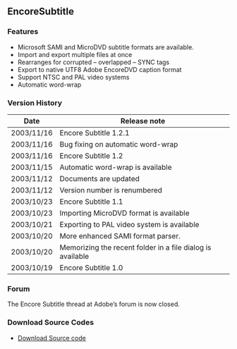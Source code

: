 ## EncoreSubtitle

### Features

- Microsoft SAMI and MicroDVD subtitle formats are available.
- Import and export multiple files at once
- Rearranges for corrupted – overlapped – SYNC tags
- Export to native UTF8 Adobe EncoreDVD caption format
- Support NTSC and PAL video systems
- Automatic word-wrap

### Version History

Date|Release note
---|---
2003/11/16|Encore Subtitle 1.2.1
2003/11/16|Bug fixing on automatic word-wrap
2003/11/16|Encore Subtitle 1.2
2003/11/15|Automatic word-wrap is available
2003/11/12|Documents are updated
2003/11/12|Version number is renumbered
2003/10/23|Encore Subtitle 1.1
2003/10/23|Importing MicroDVD format is available
2003/10/21|Exporting to PAL video system is available
2003/10/20|More enhanced SAMI format parser.
2003/10/20|Memorizing the recent folder in a file dialog is available
2003/10/19|Encore Subtitle 1.0

### Forum

The Encore Subtitle thread at Adobe’s forum is now closed.

### Download Source Codes

- [Download Source code](https://github.com/maidaro/encoresubtitle/archive/refs/tags/1.2.1.zip)
